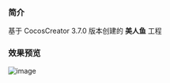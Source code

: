 ### 简介
基于 CocosCreator 3.7.0 版本创建的 **美人鱼** 工程

### 效果预览
![image](../../../gif/202205/2022052202.gif)